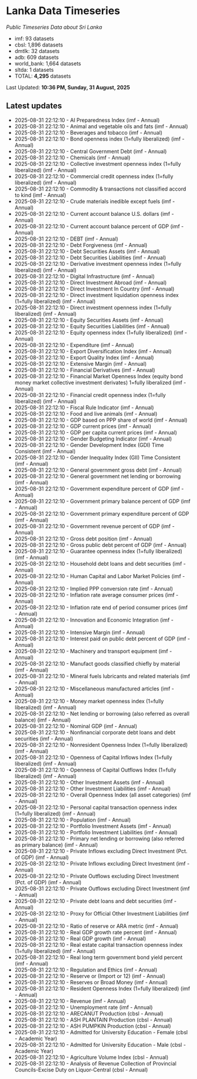 # Lanka Data Timeseries
*Public Timeseries Data about Sri Lanka*

* imf: 93 datasets
* cbsl: 1,896 datasets
* dmtlk: 32 datasets
* adb: 609 datasets
* world_bank: 1,664 datasets
* sltda: 1 datasets
* TOTAL: **4,295** datasets

Last Updated: **10:36 PM, Sunday, 31 August, 2025**

## Latest updates

* 2025-08-31 22:12:10 - AI Preparedness Index (imf - Annual)
* 2025-08-31 22:12:10 - Animal and vegetable oils and fats (imf - Annual)
* 2025-08-31 22:12:10 - Beverages and tobacco (imf - Annual)
* 2025-08-31 22:12:10 - Bond openness index (1=fully liberalized) (imf - Annual)
* 2025-08-31 22:12:10 - Central Government Debt (imf - Annual)
* 2025-08-31 22:12:10 - Chemicals (imf - Annual)
* 2025-08-31 22:12:10 - Collective investment openness index (1=fully liberalized) (imf - Annual)
* 2025-08-31 22:12:10 - Commercial credit openness index (1=fully liberalized) (imf - Annual)
* 2025-08-31 22:12:10 - Commodity & transactions not classified accord to kind (imf - Annual)
* 2025-08-31 22:12:10 - Crude materials inedible except fuels (imf - Annual)
* 2025-08-31 22:12:10 - Current account balance U.S. dollars (imf - Annual)
* 2025-08-31 22:12:10 - Current account balance percent of GDP (imf - Annual)
* 2025-08-31 22:12:10 - DEBT (imf - Annual)
* 2025-08-31 22:12:10 - Debt Forgiveness (imf - Annual)
* 2025-08-31 22:12:10 - Debt Securities Assets (imf - Annual)
* 2025-08-31 22:12:10 - Debt Securities Liabilities (imf - Annual)
* 2025-08-31 22:12:10 - Derivative investment openness index (1=fully liberalized) (imf - Annual)
* 2025-08-31 22:12:10 - Digital Infrastructure (imf - Annual)
* 2025-08-31 22:12:10 - Direct Investment Abroad (imf - Annual)
* 2025-08-31 22:12:10 - Direct Investment In Country (imf - Annual)
* 2025-08-31 22:12:10 - Direct investment liquidation openness index (1=fully liberalized) (imf - Annual)
* 2025-08-31 22:12:10 - Direct investment openness index (1=fully liberalized) (imf - Annual)
* 2025-08-31 22:12:10 - Equity Securities Assets (imf - Annual)
* 2025-08-31 22:12:10 - Equity Securities Liabilities (imf - Annual)
* 2025-08-31 22:12:10 - Equity openness index (1=fully liberalized) (imf - Annual)
* 2025-08-31 22:12:10 - Expenditure (imf - Annual)
* 2025-08-31 22:12:10 - Export Diversification Index (imf - Annual)
* 2025-08-31 22:12:10 - Export Quality Index (imf - Annual)
* 2025-08-31 22:12:10 - Extensive Margin (imf - Annual)
* 2025-08-31 22:12:10 - Financial Derivatives (imf - Annual)
* 2025-08-31 22:12:10 - Financial Market Openness Index (equity bond money market collective investment derivates) 1=fully liberalized (imf - Annual)
* 2025-08-31 22:12:10 - Financial credit openness index (1=fully liberalized) (imf - Annual)
* 2025-08-31 22:12:10 - Fiscal Rule Indicator (imf - Annual)
* 2025-08-31 22:12:10 - Food and live animals (imf - Annual)
* 2025-08-31 22:12:10 - GDP based on PPP share of world (imf - Annual)
* 2025-08-31 22:12:10 - GDP current prices (imf - Annual)
* 2025-08-31 22:12:10 - GDP per capita current prices (imf - Annual)
* 2025-08-31 22:12:10 - Gender Budgeting Indicator (imf - Annual)
* 2025-08-31 22:12:10 - Gender Development Index (GDI) Time Consistent (imf - Annual)
* 2025-08-31 22:12:10 - Gender Inequality Index (GII) Time Consistent (imf - Annual)
* 2025-08-31 22:12:10 - General government gross debt (imf - Annual)
* 2025-08-31 22:12:10 - General government net lending or borrowing (imf - Annual)
* 2025-08-31 22:12:10 - Government expenditure percent of GDP (imf - Annual)
* 2025-08-31 22:12:10 - Government primary balance percent of GDP (imf - Annual)
* 2025-08-31 22:12:10 - Government primary expenditure percent of GDP (imf - Annual)
* 2025-08-31 22:12:10 - Government revenue percent of GDP (imf - Annual)
* 2025-08-31 22:12:10 - Gross debt position (imf - Annual)
* 2025-08-31 22:12:10 - Gross public debt percent of GDP (imf - Annual)
* 2025-08-31 22:12:10 - Guarantee openness index (1=fully liberalized) (imf - Annual)
* 2025-08-31 22:12:10 - Household debt loans and debt securities (imf - Annual)
* 2025-08-31 22:12:10 - Human Capital and Labor Market Policies (imf - Annual)
* 2025-08-31 22:12:10 - Implied PPP conversion rate (imf - Annual)
* 2025-08-31 22:12:10 - Inflation rate average consumer prices (imf - Annual)
* 2025-08-31 22:12:10 - Inflation rate end of period consumer prices (imf - Annual)
* 2025-08-31 22:12:10 - Innovation and Economic Integration (imf - Annual)
* 2025-08-31 22:12:10 - Intensive Margin (imf - Annual)
* 2025-08-31 22:12:10 - Interest paid on public debt percent of GDP (imf - Annual)
* 2025-08-31 22:12:10 - Machinery and transport equipment (imf - Annual)
* 2025-08-31 22:12:10 - Manufact goods classified chiefly by material (imf - Annual)
* 2025-08-31 22:12:10 - Mineral fuels lubricants and related materials (imf - Annual)
* 2025-08-31 22:12:10 - Miscellaneous manufactured articles (imf - Annual)
* 2025-08-31 22:12:10 - Money market openness index (1=fully liberalized) (imf - Annual)
* 2025-08-31 22:12:10 - Net lending or borrowing (also referred as overall balance) (imf - Annual)
* 2025-08-31 22:12:10 - Nominal GDP (imf - Annual)
* 2025-08-31 22:12:10 - Nonfinancial corporate debt loans and debt securities (imf - Annual)
* 2025-08-31 22:12:10 - Nonresident Openness Index (1=fully liberalized) (imf - Annual)
* 2025-08-31 22:12:10 - Openness of Capital Inflows Index (1=fully liberalized) (imf - Annual)
* 2025-08-31 22:12:10 - Openness of Capital Outflows Index (1=fully liberalized) (imf - Annual)
* 2025-08-31 22:12:10 - Other Investment Assets (imf - Annual)
* 2025-08-31 22:12:10 - Other Investment Liabilities (imf - Annual)
* 2025-08-31 22:12:10 - Overall Openness Index (all asset categories) (imf - Annual)
* 2025-08-31 22:12:10 - Personal capital transaction openness index (1=fully liberalized) (imf - Annual)
* 2025-08-31 22:12:10 - Population (imf - Annual)
* 2025-08-31 22:12:10 - Portfolio Investment Assets (imf - Annual)
* 2025-08-31 22:12:10 - Portfolio Investment Liabilities (imf - Annual)
* 2025-08-31 22:12:10 - Primary net lending or borrowing (also referred as primary balance) (imf - Annual)
* 2025-08-31 22:12:10 - Private Inflows excluding Direct Investment (Pct. of GDP) (imf - Annual)
* 2025-08-31 22:12:10 - Private Inflows excluding Direct Investment (imf - Annual)
* 2025-08-31 22:12:10 - Private Outflows excluding Direct Investment (Pct. of GDP) (imf - Annual)
* 2025-08-31 22:12:10 - Private Outflows excluding Direct Investment (imf - Annual)
* 2025-08-31 22:12:10 - Private debt loans and debt securities (imf - Annual)
* 2025-08-31 22:12:10 - Proxy for Official Other Investment Liabilities (imf - Annual)
* 2025-08-31 22:12:10 - Ratio of reserve or ARA metric (imf - Annual)
* 2025-08-31 22:12:10 - Real GDP growth rate percent (imf - Annual)
* 2025-08-31 22:12:10 - Real GDP growth (imf - Annual)
* 2025-08-31 22:12:10 - Real estate capital transaction openness index (1=fully liberalized) (imf - Annual)
* 2025-08-31 22:12:10 - Real long term government bond yield percent (imf - Annual)
* 2025-08-31 22:12:10 - Regulation and Ethics (imf - Annual)
* 2025-08-31 22:12:10 - Reserve or (Import or 12) (imf - Annual)
* 2025-08-31 22:12:10 - Reserves or Broad Money (imf - Annual)
* 2025-08-31 22:12:10 - Resident Openness Index (1=fully liberalized) (imf - Annual)
* 2025-08-31 22:12:10 - Revenue (imf - Annual)
* 2025-08-31 22:12:10 - Unemployment rate (imf - Annual)
* 2025-08-31 22:12:10 - ARECANUT Production (cbsl - Annual)
* 2025-08-31 22:12:10 - ASH PLANTAIN Production (cbsl - Annual)
* 2025-08-31 22:12:10 - ASH PUMPKIN Production (cbsl - Annual)
* 2025-08-31 22:12:10 - Admitted for University Education - Female (cbsl - Academic Year)
* 2025-08-31 22:12:10 - Admitted for University Education - Male (cbsl - Academic Year)
* 2025-08-31 22:12:10 - Agriculture Volume Index (cbsl - Annual)
* 2025-08-31 22:12:10 - Analysis of Revenue Collection of Provincial Councils-Excise Duty on Liquor-Central (cbsl - Annual)